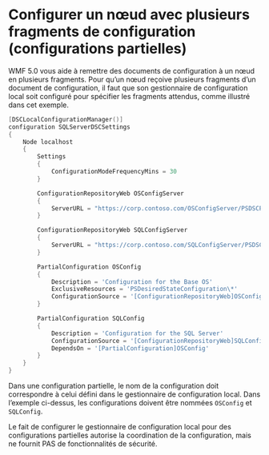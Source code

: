 # Configurer un nœud avec plusieurs fragments de configuration (configurations partielles)

WMF 5.0 vous aide à remettre des documents de configuration à un nœud en plusieurs fragments. Pour qu’un nœud reçoive plusieurs fragments d’un document de configuration, il faut que son gestionnaire de configuration local soit configuré pour spécifier les fragments attendus, comme illustré dans cet exemple.

```powershell
[DSCLocalConfigurationManager()]
configuration SQLServerDSCSettings
{
    Node localhost
    {
        Settings
        {
            ConfigurationModeFrequencyMins = 30
        }

        ConfigurationRepositoryWeb OSConfigServer
        {
            ServerURL = "https://corp.contoso.com/OSConfigServer/PSDSCPullServer.svc"
        }

        ConfigurationRepositoryWeb SQLConfigServer
        {
            ServerURL = "https://corp.contoso.com/SQLConfigServer/PSDSCPullServer.svc"
        }

        PartialConfiguration OSConfig
        {
            Description = 'Configuration for the Base OS'
            ExclusiveResources = 'PSDesiredStateConfiguration\*'
            ConfigurationSource = '[ConfigurationRepositoryWeb]OSConfigServer'
        }

        PartialConfiguration SQLConfig
        {
            Description = 'Configuration for the SQL Server'
            ConfigurationSource = '[ConfigurationRepositoryWeb]SQLConfigServer'
            DependsOn = '[PartialConfiguration]OSConfig'
        }
    }
}
```

Dans une configuration partielle, le nom de la configuration doit correspondre à celui défini dans le gestionnaire de configuration local. Dans l’exemple ci-dessus, les configurations doivent être nommées `OSConfig` et `SQLConfig`.

Le fait de configurer le gestionnaire de configuration local pour des configurations partielles autorise la coordination de la configuration, mais ne fournit PAS de fonctionnalités de sécurité.<!--HONumber=Mar16_HO2-->
